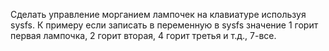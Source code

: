 Сделать управление морганием лампочек на клавиатуре используя sysfs.
К примеру если записать в переменную в sysfs значение 1 горит первая лампочка, 2 горит вторая, 4 горит третья и т.д., 7-все.
